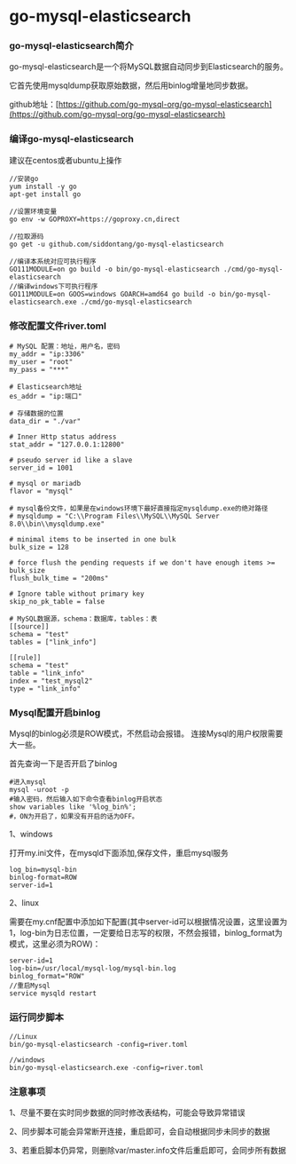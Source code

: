 # go-mysql-elasticsearch

### go-mysql-elasticsearch简介

go-mysql-elasticsearch是一个将MySQL数据自动同步到Elasticsearch的服务。

它首先使用mysqldump获取原始数据，然后用binlog增量地同步数据。

github地址：[https://github.com/go-mysql-org/go-mysql-elasticsearch](https://github.com/go-mysql-org/go-mysql-elasticsearch)

### 编译go-mysql-elasticsearch

建议在centos或者ubuntu上操作

```
//安装go
yum install -y go
apt-get install go

//设置环境变量
go env -w GOPROXY=https://goproxy.cn,direct

//拉取源码
go get -u github.com/siddontang/go-mysql-elasticsearch

//编译本系统对应可执行程序
GO111MODULE=on go build -o bin/go-mysql-elasticsearch ./cmd/go-mysql-elasticsearch
//编译windows下可执行程序
GO111MODULE=on GOOS=windows GOARCH=amd64 go build -o bin/go-mysql-elasticsearch.exe ./cmd/go-mysql-elasticsearch
```

### 修改配置文件river.toml

```
# MySQL 配置：地址，用户名，密码
my_addr = "ip:3306"     
my_user = "root"
my_pass = "***"

# Elasticsearch地址
es_addr = "ip:端口"
    
# 存储数据的位置
data_dir = "./var"
    
# Inner Http status address
stat_addr = "127.0.0.1:12800"
    
# pseudo server id like a slave
server_id = 1001
    
# mysql or mariadb
flavor = "mysql"
    
# mysql备份文件，如果是在windows环境下最好直接指定mysqldump.exe的绝对路径
# mysqldump = "C:\\Program Files\\MySQL\\MySQL Server 8.0\\bin\\mysqldump.exe"
    
# minimal items to be inserted in one bulk
bulk_size = 128
    
# force flush the pending requests if we don't have enough items >= bulk_size
flush_bulk_time = "200ms"
    
# Ignore table without primary key
skip_no_pk_table = false
    
# MySQL数据源，schema：数据库，tables：表
[[source]]
schema = "test"
tables = ["link_info"]

[[rule]]
schema = "test"
table = "link_info"
index = "test_mysql2"
type = "link_info"
```

### Mysql配置开启binlog

Mysql的binlog必须是ROW模式，不然启动会报错。 连接Mysql的用户权限需要大一些。

首先查询一下是否开启了binlog

```
#进入mysql
mysql -uroot -p
#输入密码，然后输入如下命令查看binlog开启状态
show variables like '%log_bin%';
#，ON为开启了，如果没有开启的话为OFF。
```

1、windows

打开my.ini文件，在mysqld下面添加,保存文件，重启mysql服务

```
log_bin=mysql-bin
binlog-format=ROW
server-id=1
```

2、linux

需要在my.cnf配置中添加如下配置(其中server-id可以根据情况设置，这里设置为1，log-bin为日志位置，一定要给日志写的权限，不然会报错，binlog\_format为模式，这里必须为ROW)：

```
server-id=1
log-bin=/usr/local/mysql-log/mysql-bin.log
binlog_format="ROW"
//重启Mysql
service mysqld restart
```

### 运行同步脚本

```
//Linux
bin/go-mysql-elasticsearch -config=river.toml

//windows
bin/go-mysql-elasticsearch.exe -config=river.toml
```

### 注意事项

1、尽量不要在实时同步数据的同时修改表结构，可能会导致异常错误

2、同步脚本可能会异常断开连接，重启即可，会自动根据同步未同步的数据

3、若重启脚本仍异常，则删除var/master.info文件后重启即可，会同步所有数据
